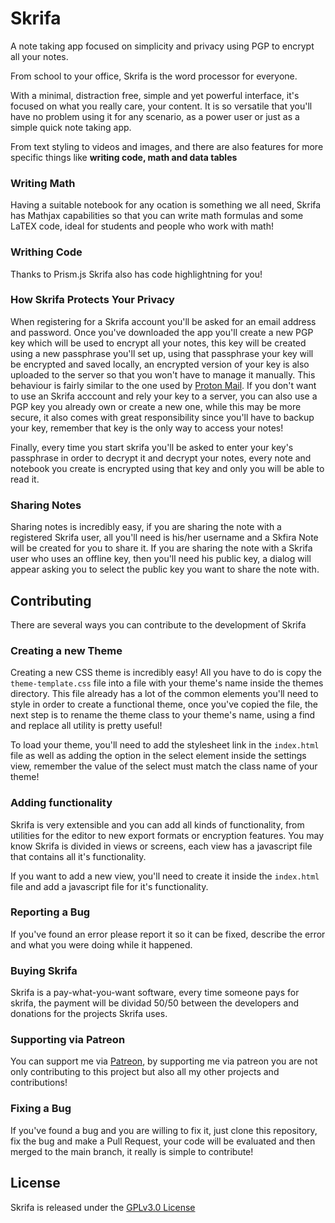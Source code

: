 # Skrifa

A note taking app focused on simplicity and privacy using PGP to encrypt all your notes.

From school to your office, Skrifa is the word processor for everyone.

With a minimal, distraction free, simple and yet powerful interface, it's focused on what you really care, your content. It is so versatile that you'll have no problem using it for any scenario, as a power user or just as a simple quick note taking app.

From text styling to videos and images, and there are also features for more specific things like **writing code, math and data tables**

### Writing Math
Having a suitable notebook for any ocation is something we all need, Skrifa has Mathjax capabilities so that you can write math formulas and some LaTEX code, ideal for students and people who work with math!

### Writhing Code
Thanks to Prism.js Skrifa also has code highlightning for you!

### How Skrifa Protects Your Privacy
When registering for a Skrifa account you'll be asked for an email address and password. Once you've downloaded the app you'll create a new PGP key which will be used to encrypt all your notes, this key will be created using a new passphrase you'll set up, using that passphrase your key will be encrypted and saved locally, an encrypted version of your key is also uploaded to the server so that you won't have to manage it manually. This behaviour is fairly similar to the one used by [Proton Mail](https://protonmail.com/). If you don't want to use an Skrifa acccount and rely your key to a server, you can also use a PGP key you already own or create a new one, while this may be more secure, it also comes with great responsibility since you'll have to backup your key, remember that key is the only way to access your notes!

Finally, every time you start skrifa you'll be asked to enter your key's passphrase in order to decrypt it and decrypt your notes, every note and notebook you create is encrypted using that key and only you will be able to read it.

### Sharing Notes
Sharing notes is incredibly easy, if you are sharing the note with a registered Skrifa user, all you'll need is his/her username and a Skfira Note will be created for you to share it.
If you are sharing the note with a Skrifa user who uses an offline key, then you'll need his public key, a dialog will appear asking you to select the public key you want to share the note with.

## Contributing
There are several ways you can contribute to the development of Skrifa

### Creating a new Theme
Creating a new CSS theme is incredibly easy! All you have to do is copy the `theme-template.css` file into a file with your theme's name inside the themes directory.
This file already has a lot of the common elements you'll need to style in order to create a functional theme, once you've copied the file, the next step is to rename the theme class to your theme's name, using a find and replace all utility is pretty useful!

To load your theme, you'll need to add the stylesheet link in the `index.html` file as well as adding the option in the select element inside the settings view, remember the value of the select must match the class name of your theme!

### Adding functionality
Skrifa is very extensible and you can add all kinds of functionality, from utilities for the editor to new export formats or encryption features. You may know Skrifa is divided in views or screens, each view has a javascript file that contains all it's functionality.

If you want to add a new view, you'll need to create it inside the `index.html` file and add a javascript file for it's functionality.

### Reporting a Bug
If you've found an error please report it so it can be fixed, describe the error and what you were doing while it happened.

### Buying Skrifa
Skrifa is a pay-what-you-want software, every time someone pays for skrifa, the payment will be dividad 50/50 between the developers and donations for the projects Skrifa uses.

### Supporting via Patreon
You can support me via [Patreon](https://www.patreon.com/Hyuchia), by supporting me via patreon you are not only contributing to this project but also all my other projects and contributions!

### Fixing a Bug
If you've found a bug and you are willing to fix it, just clone this repository, fix the bug and make a Pull Request, your code will be evaluated and then merged to the main branch, it really is simple to contribute!

## License
Skrifa is released under the [GPLv3.0 License](https://github.com/Skrifa/Skrifa/blob/master/LICENSE)